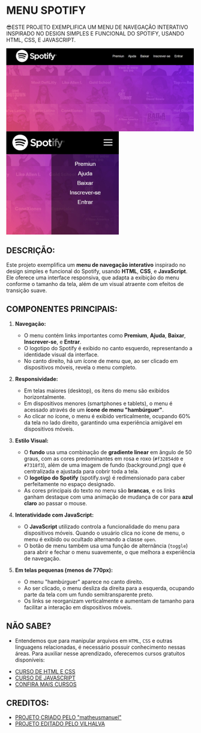 # MENU SPOTIFY
😎ESTE PROJETO EXEMPLIFICA UM MENU DE NAVEGAÇÃO INTERATIVO INSPIRADO NO DESIGN SIMPLES E FUNCIONAL DO SPOTIFY, USANDO HTML, CSS, E JAVASCRIPT.

<img src="./IMAGENS/FOTO_01.jpg" align="center" width="500"> <br>
<img src="./IMAGENS/FOTO_02.jpg" align="center" width="300"> <br>

## DESCRIÇÃO:
Este projeto exemplifica um **menu de navegação interativo** inspirado no design simples e funcional do Spotify, usando **HTML**, **CSS**, e **JavaScript**. Ele oferece uma interface responsiva, que adapta a exibição do menu conforme o tamanho da tela, além de um visual atraente com efeitos de transição suave.

## COMPONENTES PRINCIPAIS:
1. **Navegação:**
   - O menu contém links importantes como **Premium**, **Ajuda**, **Baixar**, **Inscrever-se**, e **Entrar**.
   - O logotipo do Spotify é exibido no canto esquerdo, representando a identidade visual da interface.
   - No canto direito, há um ícone de menu que, ao ser clicado em dispositivos móveis, revela o menu completo.

2. **Responsividade:**
   - Em telas maiores (desktop), os itens do menu são exibidos horizontalmente.
   - Em dispositivos menores (smartphones e tablets), o menu é acessado através de um **ícone de menu "hambúrguer"**.
   - Ao clicar no ícone, o menu é exibido verticalmente, ocupando 60% da tela no lado direito, garantindo uma experiência amigável em dispositivos móveis.

3. **Estilo Visual:**
   - O **fundo** usa uma combinação de **gradiente linear** em ângulo de 50 graus, com as cores predominantes em rosa e roxo (`#f32854d0` e `#7318f3`), além de uma imagem de fundo (background.png) que é centralizada e ajustada para cobrir toda a tela.
   - O **logotipo do Spotify** (spotify.svg) é redimensionado para caber perfeitamente no espaço designado.
   - As cores principais do texto no menu são **brancas**, e os links ganham destaque com uma animação de mudança de cor para **azul claro** ao passar o mouse.

4. **Interatividade com JavaScript:**
   - O **JavaScript** utilizado controla a funcionalidade do menu para dispositivos móveis. Quando o usuário clica no ícone de menu, o menu é exibido ou ocultado alternando a classe `open`.
   - O botão de menu também usa uma função de alternância (`toggle`) para abrir e fechar o menu suavemente, o que melhora a experiência de navegação.

5. **Em telas pequenas (menos de 770px):**
   - O menu "hambúrguer" aparece no canto direito.
   - Ao ser clicado, o menu desliza da direita para a esquerda, ocupando parte da tela com um fundo semitransparente preto.
   - Os links se reorganizam verticalmente e aumentam de tamanho para facilitar a interação em dispositivos móveis.

## NÃO SABE?
- Entendemos que para manipular arquivos em `HTML`, `CSS` e outras linguagens relacionadas, é necessário possuir conhecimento nessas áreas. Para auxiliar nesse aprendizado, oferecemos cursos gratuitos disponíveis:
* [CURSO DE HTML E CSS](https://github.com/VILHALVA/CURSO-DE-HTML-E-CSS)
* [CURSO DE JAVASCRIPT](https://github.com/VILHALVA/CURSO-DE-JAVASCRIPT)
* [CONFIRA MAIS CURSOS](https://github.com/VILHALVA?tab=repositories&q=+topic:CURSO)

## CREDITOS:
- [PROJETO CRIADO PELO "matheusmanuel"](https://github.com/matheusmanuel/Menu-responsivo-com-html-css-javasctip-versao-spotify)
- [PROJETO EDITADO PELO VILHALVA](https://github.com/VILHALVA)

